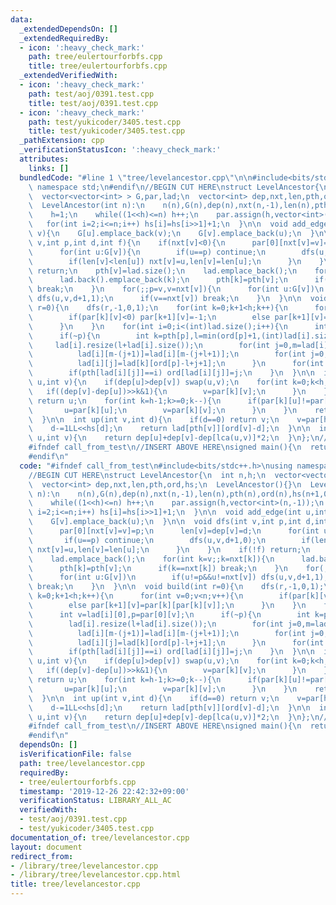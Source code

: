 ```yaml
---
data:
  _extendedDependsOn: []
  _extendedRequiredBy:
  - icon: ':heavy_check_mark:'
    path: tree/eulertourforbfs.cpp
    title: tree/eulertourforbfs.cpp
  _extendedVerifiedWith:
  - icon: ':heavy_check_mark:'
    path: test/aoj/0391.test.cpp
    title: test/aoj/0391.test.cpp
  - icon: ':heavy_check_mark:'
    path: test/yukicoder/3405.test.cpp
    title: test/yukicoder/3405.test.cpp
  _pathExtension: cpp
  _verificationStatusIcon: ':heavy_check_mark:'
  attributes:
    links: []
  bundledCode: "#line 1 \"tree/levelancestor.cpp\"\n\n#include<bits/stdc++.h>\nusing\
    \ namespace std;\n#endif\n//BEGIN CUT HERE\nstruct LevelAncestor{\n  int n,h;\n\
    \  vector<vector<int> > G,par,lad;\n  vector<int> dep,nxt,len,pth,ord,hs;\n  LevelAncestor(){}\n\
    \  LevelAncestor(int n):\n    n(n),G(n),dep(n),nxt(n,-1),len(n),pth(n),ord(n),hs(n+1,0){\n\
    \    h=1;\n    while((1<<h)<=n) h++;\n    par.assign(h,vector<int>(n,-1));\n \
    \   for(int i=2;i<=n;i++) hs[i]=hs[i>>1]+1;\n  }\n\n  void add_edge(int u,int\
    \ v){\n    G[u].emplace_back(v);\n    G[v].emplace_back(u);\n  }\n\n  void dfs(int\
    \ v,int p,int d,int f){\n    if(nxt[v]<0){\n      par[0][nxt[v]=v]=p;\n      len[v]=dep[v]=d;\n\
    \      for(int u:G[v]){\n        if(u==p) continue;\n        dfs(u,v,d+1,0);\n\
    \        if(len[v]<len[u]) nxt[v]=u,len[v]=len[u];\n      }\n    }\n    if(!f)\
    \ return;\n    pth[v]=lad.size();\n    lad.emplace_back();\n    for(int k=v;;k=nxt[k]){\n\
    \      lad.back().emplace_back(k);\n      pth[k]=pth[v];\n      if(k==nxt[k])\
    \ break;\n    }\n    for(;;p=v,v=nxt[v]){\n      for(int u:G[v])\n        if(u!=p&&u!=nxt[v])\
    \ dfs(u,v,d+1,1);\n      if(v==nxt[v]) break;\n    }\n  }\n\n  void build(int\
    \ r=0){\n    dfs(r,-1,0,1);\n    for(int k=0;k+1<h;k++){\n      for(int v=0;v<n;v++){\n\
    \        if(par[k][v]<0) par[k+1][v]=-1;\n        else par[k+1][v]=par[k][par[k][v]];\n\
    \      }\n    }\n    for(int i=0;i<(int)lad.size();i++){\n      int v=lad[i][0],p=par[0][v];\n\
    \      if(~p){\n        int k=pth[p],l=min(ord[p]+1,(int)lad[i].size());\n   \
    \     lad[i].resize(l+lad[i].size());\n        for(int j=0,m=lad[i].size();j+l<m;j++)\n\
    \          lad[i][m-(j+1)]=lad[i][m-(j+l+1)];\n        for(int j=0;j<l;j++)\n\
    \          lad[i][j]=lad[k][ord[p]-l+j+1];\n      }\n      for(int j=0;j<(int)lad[i].size();j++)\n\
    \        if(pth[lad[i][j]]==i) ord[lad[i][j]]=j;\n    }\n  }\n\n  int lca(int\
    \ u,int v){\n    if(dep[u]>dep[v]) swap(u,v);\n    for(int k=0;k<h;k++){\n   \
    \   if((dep[v]-dep[u])>>k&1){\n        v=par[k][v];\n      }\n    }\n    if(u==v)\
    \ return u;\n    for(int k=h-1;k>=0;k--){\n      if(par[k][u]!=par[k][v]){\n \
    \       u=par[k][u];\n        v=par[k][v];\n      }\n    }\n    return par[0][u];\n\
    \  }\n\n  int up(int v,int d){\n    if(d==0) return v;\n    v=par[hs[d]][v];\n\
    \    d-=1LL<<hs[d];\n    return lad[pth[v]][ord[v]-d];\n  }\n\n  int distance(int\
    \ u,int v){\n    return dep[u]+dep[v]-dep[lca(u,v)]*2;\n  }\n};\n//END CUT HERE\n\
    #ifndef call_from_test\n//INSERT ABOVE HERE\nsigned main(){\n  return 0;\n}\n\
    #endif\n"
  code: "#ifndef call_from_test\n#include<bits/stdc++.h>\nusing namespace std;\n#endif\n\
    //BEGIN CUT HERE\nstruct LevelAncestor{\n  int n,h;\n  vector<vector<int> > G,par,lad;\n\
    \  vector<int> dep,nxt,len,pth,ord,hs;\n  LevelAncestor(){}\n  LevelAncestor(int\
    \ n):\n    n(n),G(n),dep(n),nxt(n,-1),len(n),pth(n),ord(n),hs(n+1,0){\n    h=1;\n\
    \    while((1<<h)<=n) h++;\n    par.assign(h,vector<int>(n,-1));\n    for(int\
    \ i=2;i<=n;i++) hs[i]=hs[i>>1]+1;\n  }\n\n  void add_edge(int u,int v){\n    G[u].emplace_back(v);\n\
    \    G[v].emplace_back(u);\n  }\n\n  void dfs(int v,int p,int d,int f){\n    if(nxt[v]<0){\n\
    \      par[0][nxt[v]=v]=p;\n      len[v]=dep[v]=d;\n      for(int u:G[v]){\n \
    \       if(u==p) continue;\n        dfs(u,v,d+1,0);\n        if(len[v]<len[u])\
    \ nxt[v]=u,len[v]=len[u];\n      }\n    }\n    if(!f) return;\n    pth[v]=lad.size();\n\
    \    lad.emplace_back();\n    for(int k=v;;k=nxt[k]){\n      lad.back().emplace_back(k);\n\
    \      pth[k]=pth[v];\n      if(k==nxt[k]) break;\n    }\n    for(;;p=v,v=nxt[v]){\n\
    \      for(int u:G[v])\n        if(u!=p&&u!=nxt[v]) dfs(u,v,d+1,1);\n      if(v==nxt[v])\
    \ break;\n    }\n  }\n\n  void build(int r=0){\n    dfs(r,-1,0,1);\n    for(int\
    \ k=0;k+1<h;k++){\n      for(int v=0;v<n;v++){\n        if(par[k][v]<0) par[k+1][v]=-1;\n\
    \        else par[k+1][v]=par[k][par[k][v]];\n      }\n    }\n    for(int i=0;i<(int)lad.size();i++){\n\
    \      int v=lad[i][0],p=par[0][v];\n      if(~p){\n        int k=pth[p],l=min(ord[p]+1,(int)lad[i].size());\n\
    \        lad[i].resize(l+lad[i].size());\n        for(int j=0,m=lad[i].size();j+l<m;j++)\n\
    \          lad[i][m-(j+1)]=lad[i][m-(j+l+1)];\n        for(int j=0;j<l;j++)\n\
    \          lad[i][j]=lad[k][ord[p]-l+j+1];\n      }\n      for(int j=0;j<(int)lad[i].size();j++)\n\
    \        if(pth[lad[i][j]]==i) ord[lad[i][j]]=j;\n    }\n  }\n\n  int lca(int\
    \ u,int v){\n    if(dep[u]>dep[v]) swap(u,v);\n    for(int k=0;k<h;k++){\n   \
    \   if((dep[v]-dep[u])>>k&1){\n        v=par[k][v];\n      }\n    }\n    if(u==v)\
    \ return u;\n    for(int k=h-1;k>=0;k--){\n      if(par[k][u]!=par[k][v]){\n \
    \       u=par[k][u];\n        v=par[k][v];\n      }\n    }\n    return par[0][u];\n\
    \  }\n\n  int up(int v,int d){\n    if(d==0) return v;\n    v=par[hs[d]][v];\n\
    \    d-=1LL<<hs[d];\n    return lad[pth[v]][ord[v]-d];\n  }\n\n  int distance(int\
    \ u,int v){\n    return dep[u]+dep[v]-dep[lca(u,v)]*2;\n  }\n};\n//END CUT HERE\n\
    #ifndef call_from_test\n//INSERT ABOVE HERE\nsigned main(){\n  return 0;\n}\n\
    #endif\n"
  dependsOn: []
  isVerificationFile: false
  path: tree/levelancestor.cpp
  requiredBy:
  - tree/eulertourforbfs.cpp
  timestamp: '2019-12-26 22:42:32+09:00'
  verificationStatus: LIBRARY_ALL_AC
  verifiedWith:
  - test/aoj/0391.test.cpp
  - test/yukicoder/3405.test.cpp
documentation_of: tree/levelancestor.cpp
layout: document
redirect_from:
- /library/tree/levelancestor.cpp
- /library/tree/levelancestor.cpp.html
title: tree/levelancestor.cpp
---
```

